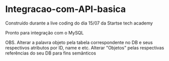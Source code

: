 # Integracao-com-API-basica

Construído durante a live coding do dia 15/07 da Startse tech academy

Pronto para integração com o MySQL

OBS. Alterar a palavra objeto pela tabela correspondente no DB e seus respectivos atributos por ID, name e etc.
Alterar "Objetos" pelas respectivas referências do seu DB para fins semânticos
